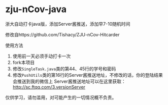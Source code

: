 # zju-nCov-java
浙大自动打卡java版，添加Server酱推送，添加早7-10随机时间

修改自https://github.com/Tishacy/ZJU-nCov-Hitcarder


使用方法

1. 使用前一天必须手动打卡一次
2. fork本项目
3. 修改`SingleTask.java`类的第44、45行的学号和密码
4. 修改`PushUtils`类的第16行的Server酱推送地址，不修改的话，你的登陆结果会推送到我的微信上
   Server酱推送地址可以在这里获取：http://sc.ftqq.com/3.versionServer
   
   
仅供学习，请勿滥用，对可能产生的一切情况概不负责。

